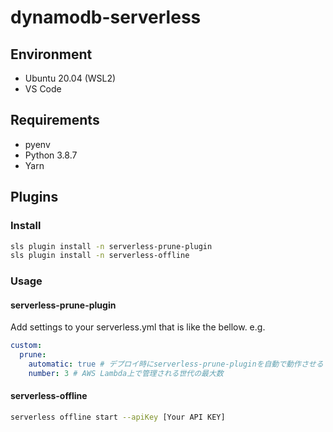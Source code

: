 # dynamodb-serverless
## Environment
- Ubuntu 20.04 (WSL2)
- VS Code

## Requirements
- pyenv
- Python 3.8.7
- Yarn

## Plugins

### Install
```sh
sls plugin install -n serverless-prune-plugin
sls plugin install -n serverless-offline
```

### Usage

#### serverless-prune-plugin
Add settings to your serverless.yml that is like the bellow.
e.g.
```yaml
custom:
  prune:
    automatic: true # デプロイ時にserverless-prune-pluginを自動で動作させる
    number: 3 # AWS Lambda上で管理される世代の最大数
```

#### serverless-offline
```sh
serverless offline start --apiKey [Your API KEY]
```
